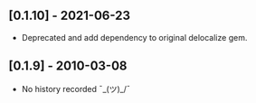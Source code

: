 ## [0.1.10] - 2021-06-23

- Deprecated and add dependency to original delocalize gem.

## [0.1.9] - 2010-03-08

- No history recorded ¯\_(ツ)_/¯
